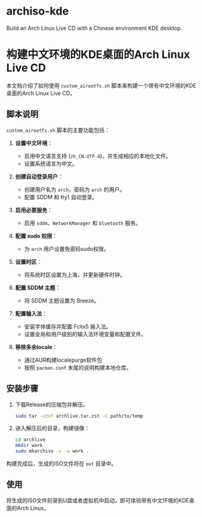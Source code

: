 # archiso-kde
Build an Arch Linux Live CD with a Chinese environment KDE desktop.

# 构建中文环境的KDE桌面的Arch Linux Live CD

本文档介绍了如何使用 `custom_airootfs.sh` 脚本来构建一个带有中文环境的KDE桌面的Arch Linux Live CD。

## 脚本说明

`custom_airootfs.sh` 脚本的主要功能包括：

1. **设置中文环境**：
    - 启用中文语言支持 (`zh_CN.UTF-8`)，并生成相应的本地化文件。
    - 设置系统语言为中文。

2. **创建自动登录用户**：
    - 创建用户名为 `arch`，密码为 `arch` 的用户。
    - 配置 SDDM 和 tty1 自动登录。

3. **启用必要服务**：
    - 启用 `sddm`、`NetworkManager` 和 `bluetooth` 服务。

4. **配置 sudo 权限**：
    - 为 `arch` 用户设置免密码sudo权限。

5. **设置时区**：
    - 将系统时区设置为上海，并更新硬件时钟。

6. **配置 SDDM 主题**：
    - 将 SDDM 主题设置为 Breeze。

7. **配置输入法**：
    - 安装字体缓存并配置 Fcitx5 输入法。
    - 设置全局和用户级别的输入法环境变量和配置文件。

7. **移除多余locale**：
    - 通过AUR构建localepurge软件包
    - 按照 `pacman.conf` 末尾的说明构建本地仓库。

## 安装步骤

1. 下载Release的压缩包并解压。

    ```bash    
    sudo tar -xzvf archlive.tar.zst -C path/to/temp
    ```

2. 进入解压后的目录，构建镜像：

    ```bash
    cd archlive
    mkdir work
    sudo mkarchiso -v -w work .
    ```

构建完成后，生成的ISO文件将在 `out` 目录中。

## 使用

将生成的ISO文件刻录到U盘或者虚拟机中启动，即可体验带有中文环境的KDE桌面的Arch Linux。

